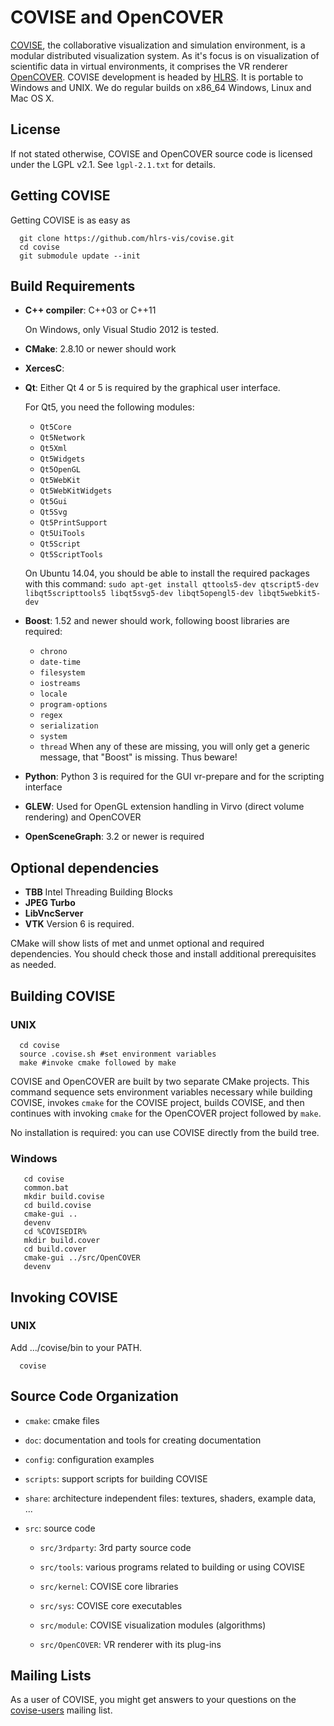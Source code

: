 COVISE and OpenCOVER
====================

[COVISE][1], the collaborative visualization and simulation environment, is a modular distributed visualization system.
As it's focus is on visualization of scientific data in virtual environments, it comprises the VR renderer [OpenCOVER][2].
COVISE development is headed by [HLRS][3].
It is portable to Windows and UNIX. We do regular builds on x86_64 Windows, Linux and Mac OS X.

License
-------

If not stated otherwise, COVISE and OpenCOVER source code is licensed under the LGPL v2.1. See `lgpl-2.1.txt` for
details.


Getting COVISE
--------------

Getting COVISE is as easy as

      git clone https://github.com/hlrs-vis/covise.git
      cd covise
      git submodule update --init


Build Requirements
------------------

- **C++ compiler**:
  C++03 or C++11

  On Windows, only Visual Studio 2012 is tested.
- **CMake**:
  2.8.10 or newer should work
- **XercesC**:
- **Qt**:
  Either Qt 4 or 5 is required by the graphical user interface.

  For Qt5, you need the following modules:
    - `Qt5Core`
    - `Qt5Network`
    - `Qt5Xml`
    - `Qt5Widgets`
    - `Qt5OpenGL`
    - `Qt5WebKit`
    - `Qt5WebKitWidgets`
    - `Qt5Gui`
    - `Qt5Svg`
    - `Qt5PrintSupport`
    - `Qt5UiTools`
    - `Qt5Script`
    - `Qt5ScriptTools`

  On Ubuntu 14.04, you should be able to install the required packages with
  this command:
  `sudo apt-get install qttools5-dev qtscript5-dev libqt5scripttools5 libqt5svg5-dev libqt5opengl5-dev libqt5webkit5-dev`

- **Boost**:
  1.52 and newer should work, following boost libraries are required:
    - `chrono`
    - `date-time`
    - `filesystem`
    - `iostreams`
    - `locale`
    - `program-options`
    - `regex`
    - `serialization`
    - `system`
    - `thread`
  When any of these are missing, you will only get a generic message, that "Boost" is missing. Thus beware!
- **Python**:
  Python 3 is required for the GUI vr-prepare and for the scripting interface
- **GLEW**:
  Used for OpenGL extension handling in Virvo (direct volume rendering) and OpenCOVER
- **OpenSceneGraph**:
  3.2 or newer is required

Optional dependencies
---------------------
- **TBB**
  Intel Threading Building Blocks
- **JPEG Turbo**
- **LibVncServer**
- **VTK**
  Version 6 is required.

CMake will show lists of met and unmet optional and required dependencies.
You should check those and install additional prerequisites as needed.


Building COVISE
---------------

### UNIX

      cd covise
      source .covise.sh #set environment variables
      make #invoke cmake followed by make

COVISE and OpenCOVER are built by two separate CMake projects.
This command sequence sets environment variables necessary while building
COVISE, invokes `cmake` for the COVISE project, builds COVISE, and then
continues with invoking `cmake` for the OpenCOVER project followed by `make`.

No installation is required: you can use COVISE directly from the build tree.

### Windows
   
       cd covise
       common.bat
       mkdir build.covise
       cd build.covise
       cmake-gui ..
       devenv
       cd %COVISEDIR%
       mkdir build.cover
       cd build.cover
       cmake-gui ../src/OpenCOVER
       devenv


Invoking COVISE
---------------

### UNIX

Add .../covise/bin to your PATH.

      covise


Source Code Organization
------------------------

- `cmake`:
  cmake files

- `doc`:
  documentation and tools for creating documentation

- `config`:
  configuration examples

- `scripts`:
  support scripts for building COVISE

- `share`:
  architecture independent files: textures, shaders, example data, ...

- `src`:
  source code

  - `src/3rdparty`:
    3rd party source code

  - `src/tools`:
    various programs related to building or using COVISE

  - `src/kernel`:
    COVISE core libraries

  - `src/sys`:
    COVISE core executables

  - `src/module`:
    COVISE visualization modules (algorithms)

  - `src/OpenCOVER`:
    VR renderer with its plug-ins


Mailing Lists
-------------

As a user of COVISE, you might get answers to your questions on the [covise-users][4] mailing list.


[1]:   http://www.hlrs.de/organization/av/vis/covise/
[2]:   http://www.hlrs.de/organization/av/vis/covise/features/opencover/
[3]:   http://www.hlrs.de/
[4]:   https://listserv.uni-stuttgart.de/mailman/listinfo/covise-users

